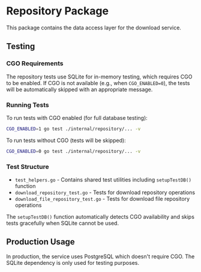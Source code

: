 # Repository Package

This package contains the data access layer for the download service.

## Testing

### CGO Requirements

The repository tests use SQLite for in-memory testing, which requires CGO to be enabled. If CGO is not available (e.g., when `CGO_ENABLED=0`), the tests will be automatically skipped with an appropriate message.

### Running Tests

To run tests with CGO enabled (for full database testing):
```bash
CGO_ENABLED=1 go test ./internal/repository/... -v
```

To run tests without CGO (tests will be skipped):
```bash
CGO_ENABLED=0 go test ./internal/repository/... -v
```

### Test Structure

- `test_helpers.go` - Contains shared test utilities including `setupTestDB()` function
- `download_repository_test.go` - Tests for download repository operations
- `download_file_repository_test.go` - Tests for download file repository operations

The `setupTestDB()` function automatically detects CGO availability and skips tests gracefully when SQLite cannot be used.

## Production Usage

In production, the service uses PostgreSQL which doesn't require CGO. The SQLite dependency is only used for testing purposes.